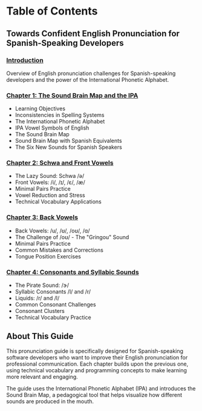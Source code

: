 # Table of Contents

## Towards Confident English Pronunciation for Spanish-Speaking Developers

### [Introduction](./introduction)
Overview of English pronunciation challenges for Spanish-speaking developers and the power of the International Phonetic Alphabet.

### [Chapter 1: The Sound Brain Map and the IPA](./chapter-1-sound-brain-map-ipa)
- Learning Objectives
- Inconsistencies in Spelling Systems
- The International Phonetic Alphabet
- IPA Vowel Symbols of English
- The Sound Brain Map
- Sound Brain Map with Spanish Equivalents
- The Six New Sounds for Spanish Speakers

### [Chapter 2: Schwa and Front Vowels](./chapter-2-schwa-front-vowels)
- The Lazy Sound: Schwa /ə/
- Front Vowels: /i/, /ɪ/, /ɛ/, /æ/
- Minimal Pairs Practice
- Vowel Reduction and Stress
- Technical Vocabulary Applications

### [Chapter 3: Back Vowels](./chapter-3-back-vowels) 
- Back Vowels: /u/, /ʊ/, /oʊ/, /ɑ/
- The Challenge of /oʊ/ - The "Gringou" Sound
- Minimal Pairs Practice
- Common Mistakes and Corrections
- Tongue Position Exercises

### [Chapter 4: Consonants and Syllabic Sounds](./chapter-4-consonants-syllabic-sounds)
- The Pirate Sound: /ɝ/
- Syllabic Consonants /l/ and /r/
- Liquids: /r/ and /l/
- Common Consonant Challenges
- Consonant Clusters
- Technical Vocabulary Practice

## About This Guide

This pronunciation guide is specifically designed for Spanish-speaking software developers who want to improve their English pronunciation for professional communication. Each chapter builds upon the previous one, using technical vocabulary and programming concepts to make learning more relevant and engaging.

The guide uses the International Phonetic Alphabet (IPA) and introduces the Sound Brain Map, a pedagogical tool that helps visualize how different sounds are produced in the mouth.